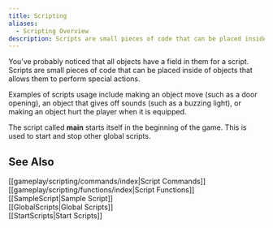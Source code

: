 ```yaml
---
title: Scripting
aliases:
  - Scripting Overview
description: Scripts are small pieces of code that can be placed inside of objects that allows them to perform special actions.
---
```

You’ve probably noticed that all objects have a field in them for a script. Scripts are small pieces of code that can be placed inside of objects that allows them to perform special actions.

Examples of scripts usage include making an object move (such as a door opening), an object that gives off sounds (such as a buzzing light), or making an object hurt the player when it is equipped.

The script called **main** starts itself in the beginning of the game. This is used to start and stop other global scripts.

## See Also

[[gameplay/scripting/commands/index|Script Commands]]
[[gameplay/scripting/functions/index|Script Functions]]  
[[SampleScript|Sample Script]]  
[[GlobalScripts|Global Scripts]]  
[[StartScripts|Start Scripts]]  
